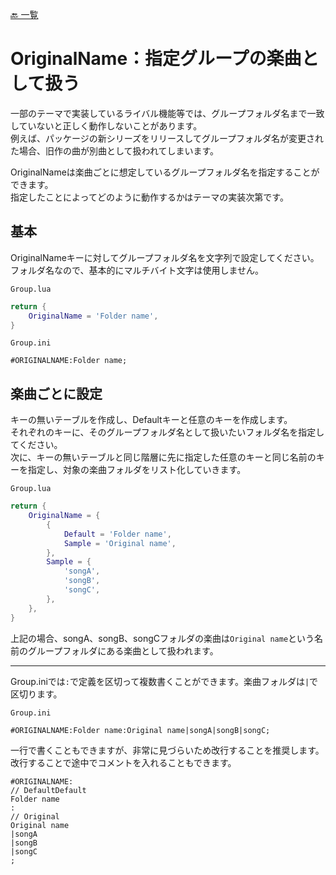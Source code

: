 [🔙 一覧](../README.md)

# OriginalName：指定グループの楽曲として扱う

一部のテーマで実装しているライバル機能等では、グループフォルダ名まで一致していないと正しく動作しないことがあります。  
例えば、パッケージの新シリーズをリリースしてグループフォルダ名が変更された場合、旧作の曲が別曲として扱われてしまいます。

OriginalNameは楽曲ごとに想定しているグループフォルダ名を指定することができます。  
指定したことによってどのように動作するかはテーマの実装次第です。

## 基本

OriginalNameキーに対してグループフォルダ名を文字列で設定してください。  
フォルダ名なので、基本的にマルチバイト文字は使用しません。

`Group.lua`
```Lua
return {
    OriginalName = 'Folder name',
}
```

`Group.ini`
```Plain Text
#ORIGINALNAME:Folder name;
```

## 楽曲ごとに設定

キーの無いテーブルを作成し、Defaultキーと任意のキーを作成します。  
それぞれのキーに、そのグループフォルダ名として扱いたいフォルダ名を指定してください。  
次に、キーの無いテーブルと同じ階層に先に指定した任意のキーと同じ名前のキーを指定し、対象の楽曲フォルダをリスト化していきます。

`Group.lua`
```Lua
return {
    OriginalName = {
        {
            Default = 'Folder name',
            Sample = 'Original name',
        },
        Sample = {
            'songA',
            'songB',
            'songC',
        },
    },
}
```
上記の場合、songA、songB、songCフォルダの楽曲は`Original name`という名前のグループフォルダにある楽曲として扱われます。

---
Group.iniでは`:`で定義を区切って複数書くことができます。楽曲フォルダは`|`で区切ります。  

`Group.ini`
```Plain Text
#ORIGINALNAME:Folder name:Original name|songA|songB|songC;
```  
一行で書くこともできますが、非常に見づらいため改行することを推奨します。  
改行することで途中でコメントを入れることもできます。

```Plain Text
#ORIGINALNAME:
// DefaultDefault
Folder name
:
// Original
Original name
|songA
|songB
|songC
;
```
